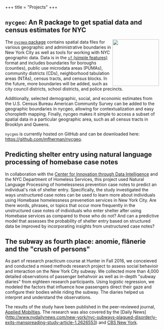 +++
title = "Projects"
+++

## `nycgeo`: An R package to get spatial data and census estimates for NYC

The [`nycgeo` package](https://nycgeo.mattherman.info) <a href = "https://nycgeo.mattherman.info"><img class="special-img-class" src="/img/nycgeo.png" width = "152px" align ="right"/></a>contains spatial data files for various geographic and administrative boundaries in New York City as well as tools for working with NYC geographic data. Data is in the [`sf` (simple features)](https://r-spatial.github.io/sf/) format and includes boundaries for boroughs (counties), public use microdata areas (PUMAs), community districts (CDs), neighborhood tabulation areas (NTAs), census tracts, and census blocks. In the future, more boundaries will be added, such as city council districts, school districts, and police precincts.

Additionally, selected demographic, social, and economic estimates from the U.S. Census Bureau American Community Survey can be added to the geographic boundaries in nycgeo, allowing for contextualization and easy choropleth mapping. Finally, nycgeo makes it simple to access a subset of spatial data in a particular geographic area, such as all census tracts in Brooklyn and Queens.

`nycgeo` is currently hosted on GitHub and can be downloaded here: https://github.com/mfherman/nycgeo.


## Predicting shelter entry using natural language processing of homebase case notes

In collaboration with the [Center for Innovation through Data Intelligence](http://www1.nyc.gov/site/cidi/about/about.page) and the NYC Department of Homeless Services, this project used Natural Language Processing of homelessness prevention case notes to predict an individual's risk of shelter entry. Specifically, the study investigated the ways unstructured case notes can be used to learn more about individuals using Homebase homelessness prevenetion services in New York City. Are there words, phrases, or topics that occur more frequently in the unstructured case notes of individuals who enter shelter after using Homebase services as compared to those who do not? And can a predictive model that assesses the probability of shelter entry based on structured data be improved by incorporating insights from unstructured case notes?

## The subway as fourth place: anomie, flânerie and the "crush of persons"

As part of research practicum course at Hunter in Fall 2016, we conceieved and conducted a mixed methods research project to assess social behavioir and interaction on the New York City subway. We collected more than 4,000 detailed observations of passenger behahvoir as well as in-depth "subway diaries" from eighteen research participants. Using logistic regression, we modeled the factors that influence how passengers direct their gaze and configure their bodies while riding the subway. The diaries helped us interpret and understand the observations.

The results of the study have been published in the peer-reviewed journal, [Applied Mobilties](/pdf/subway.pdf). The research was also covered by the [Daily News] (http://www.nydailynews.com/new-york/nyc-subways-plagued-disorderly-exits-manspreading-study-article-1.2626553) and [CBS New York](http://newyork.cbslocal.com/2016/05/05/hunter-college-subway-study/).